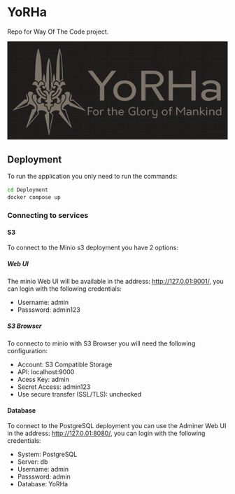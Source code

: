 # YoRHa
Repo for Way Of The Code project.

![alt_text](assets/YoRHa_logo_small.png)

## Deployment
To run the application you only need to run the commands:

```bash
cd Deployment
docker compose up
```
### Connecting to services
#### S3
To connect to the Minio s3 deployment you have 2 options:
##### Web UI
The minio Web UI will be available in the address: http://127.0.01:9001/, you can login with the following credentials:
- Username: admin
- Passsword: admin123
##### S3 Browser
To connecto to minio with S3 Browser you will need the following configuration:
- Account: S3 Compatible Storage
- API: localhost:9000
- Acess Key: admin
- Secret Access: admin123
- Use secure transfer (SSL/TLS): unchecked
#### Database
To connect to the PostgreSQL deployment you can use the Adminer Web UI in the address: http://127.0.01:8080/, you can login with the following credentials:
- System: PostgreSQL
- Server: db
- Username: admin
- Passsword: admin
- Database:  YoRHa

